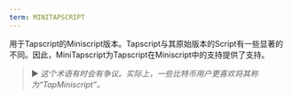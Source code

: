 ```yaml
---
term: MINITAPSCRIPT
---
```


用于Tapscript的Miniscript版本。Tapscript与其原始版本的Script有一些显著的不同。因此，MiniTapscript为Tapscript在Miniscript中的支持提供了支持。

> ► *这个术语有时会有争议。实际上，一些比特币用户更喜欢将其称为“TapMiniscript”。*